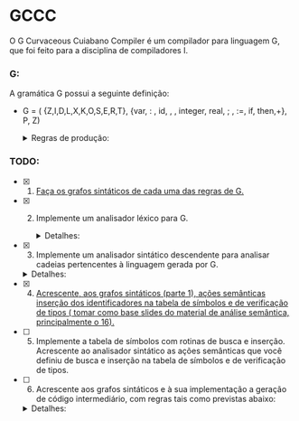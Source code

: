 #  GCCC

O G Curvaceous Cuiabano Compiler é um compilador para linguagem G, que foi feito para a disciplina de compiladores I.

### G:

A gramática G possui a seguinte definição:

* G = ( {Z,I,D,L,X,K,O,S,E,R,T}, {var, : , id, , , integer, real, ; , :=, if, then,+}, P, Z)

  <details>
      <summary>Regras de produção:</summary>
      <p>
      	<ul>
              <li>Z → I S</li>
              <li>I → var D</li>
              <li>D → L : K O</li>
              <li>L → id X</li>
              <li>X → , L</li>
              <li>X → ε</li>
              <li>K → integer</li>
              <li>K → real</li>
              <li>O → ; D</li>
              <li>O →ε</li>
              <li>S → id := E</li>
              <li>S → if E then S</li>
              <li>E → T R</li>
              <li>R → + T R</li>
              <li>R → ε</li>
              <li>T → id</li>
  		<ul>
      </p>
  </details>

###  TODO:

- [x] 1. [Faça os grafos sintáticos de cada uma das regras de G.](grafosSintaticos.md) 

- [x] 2. Implemente um analisador léxico para G.

     <details>
         <summary>Detalhes:</summary>
         <p>
             Entrada: arquivo texto, contento uma sequência de código
     		escrito na linguagem G.
         </p>
         <p>
       		Saída: lista de tokens de G ou erro léxico. 
         </p>
     </details>

- [x] 3.  Implemente um analisador sintático descendente para analisar cadeias pertencentes à linguagem gerada por G.

     <details>
         <summary>Detalhes:</summary>
         <p>
             Utilize a lista de tokens gerada pelo analisador léxico construído
             na parte 2.
         </p>
         <p>
             Entrada: arquivo texto, contento uma sequência de código
             escrito na linguagem G.
             Saída: cadeia sintaticamente correta ou erro sintático (se erro,
             imprimir qual erro).
         </p>
     </details>

- [x] 4. [Acrescente, aos grafos sintáticos (parte 1), ações semânticas inserção dos identificadores na tabela de símbolos e de verificação de tipos ( tomar como base slides do material de análise semântica, principalmente o 16).](grafosSintaticos_sr.md)

- [ ] 5.  Implemente a tabela de símbolos com rotinas de busca e inserção. Acrescente ao analisador sintático as ações semânticas que você definiu de busca e inserção na tabela de símbolos e de verificação de tipos.

- [ ] 6.  Acrescente aos grafos sintáticos e à sua implementação a geração de código intermediário, com regras tais como previstas abaixo:

     <details>
         <summary>Detalhes:</summary>
         <p>
             S → id := {E.esq = id.lexval} E {gera(‘:=‘, E.dir, ́ ́, E.esq)}<br/>
     		E → T {R.esq = T.dir} R {E.dir = R.dir}<br/>
     		R → + T {R<sub>1</sub>.esq = T.dir } R<sub>1</sub>{R.dir :=geratemp; gera(‘+’, R.esq, R<sub>1</sub>.dir, R.dir)}<br/>
     		R → ε {R.dir = R.esq}<br/>
     		T → id {T.dir = id.lexval}<br/>
     		S → if E then {S<sub>1</sub>.quad := prox; prox := prox+1} S<sub>1</sub>
     {remenda(S<sub>1</sub>.quad, JF, E.dir, prox, ‘ ‘)}
         </p>
         <p>
             Ps: O índice (<sub>1</sub>) serve apenas para diferenciar qual não terminal está sendo referido nas regras das ações semânticas. Na sintaxe, são os mesmos elementos. Exemplo:Na regra: R → + T R<sub>1</sub> a, os dois Rs são o mesmo.
         </p>
         <p>
             <table>
             	<thead>
                 	<th>Exemplo de entrada</th>
                     <th>Saída produzida</th>
                 </thead>
                 <tbody>
                     <tr>
                         <td>
                             <p>
                             	var<br/>
      								a, b, c: integer;<br/>
      								d:real<br/>
     								if a+b then a:=c<br/>
                             </p>
                         </td>
                         <td>
                             <p>
                                 1: [+ a b t1]<br/>
                                 2: [JF t1 4 -]<br/>
                                 3: [:= a c -]<br/>
                                 4: [ ... ] <br/>
                             </p>
                         </td>
                     </tr>
                 </tbody>
         	</table>
         </p>
     </details>

